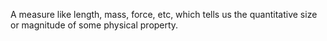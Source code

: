 A measure like length, mass, force, etc, which tells us the quantitative
size or magnitude of some physical property.
